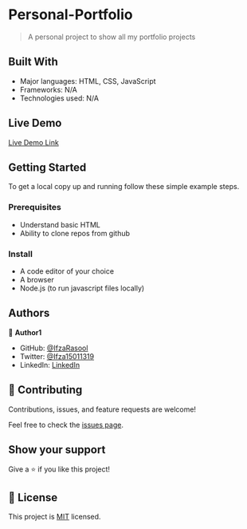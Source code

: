# Personal-Portfolio

> A personal project to show all my portfolio projects


## Built With

- Major languages: HTML, CSS, JavaScript
- Frameworks: N/A
- Technologies used: N/A

## Live Demo

[Live Demo Link](https://ifzarasool.github.io/Personal-Portfolio/)


## Getting Started

To get a local copy up and running follow these simple example steps.

### Prerequisites
- Understand basic HTML
- Ability to clone repos from github

### Install

- A code editor of your choice
- A browser
- Node.js (to run javascript files locally)


## Authors

👤 **Author1**

- GitHub: [@IfzaRasool](https://github.com/IfzaRasool)
- Twitter: [@Ifza15011319](https://twitter.com/Ifza15011319)
- LinkedIn: [LinkedIn](https://www.linkedin.com/in/ifza-arain-0b922b102/)


## 🤝 Contributing

Contributions, issues, and feature requests are welcome!

Feel free to check the [issues page](https://github.com/IfzaRasool/Personal-Portfolio/issues).

## Show your support

Give a ⭐️ if you like this project!

## 📝 License

This project is [MIT](https://github.com/IfzaRasool/Personal-Portfolio/blob/main/LICENSE) licensed.
